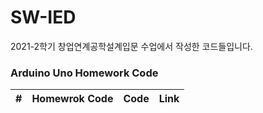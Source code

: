 # SW-IED
2021-2학기 창업연계공학설계입문 수업에서 작성한 코드들입니다.

### Arduino Uno Homework Code

| # | Homewrok Code | Code | Link |
| - | ------------- | ---- | ---- |

